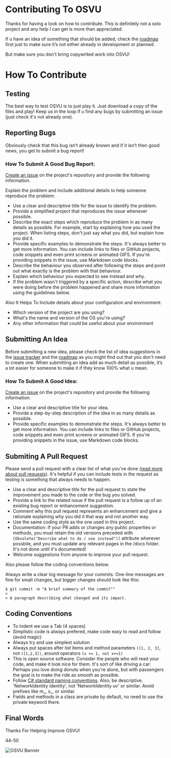# Contributing To OSVU
Thanks for having a look on how to contribute. This is definitely not a solo project and any help I can get is more than appreciated.

If u have an idea of something that should be added, check the [roadmap](https://app.gitkraken.com/glo/board/XeTm5ecC6AAPsU5b) first just to make sure it’s not either already in development or planned.

But make sure you don't bring copywrited work into OSVU!

# How To Contribute
## Testing
The best way to test OSVU is to just play it. Just download a copy of the files and play! Keep us in the loop if u find any bugs by submitting an issue (just check it's not already one).

## Reporting Bugs
Obviously check that this bug isn’t already known and if it isn’t then good news, you get to submit a bug report!

### How To Submit A Good Bug Report:

[Create an issue](https://github.com/4A-50/OSVU/issues/new?template=bug_report.md) on the project's repository and provide the following information.

Explain the problem and include additional details to help someone reproduce the problem:
- Use a clear and descriptive title for the issue to identify the problem.
- Provide a simplified project that reproduces the issue whenever possible.
- Describe the exact steps which reproduce the problem in as many details as possible. For example, start by explaining how you used the project. When listing steps, don't just say what you did, but explain how you did it.
- Provide specific examples to demonstrate the steps. It's always better to get more information. You can include links to files or GitHub projects, code snippets and even print screens or animated GIFS. If you're providing snippets in the issue, use Markdown code blocks.
- Describe the behaviour you observed after following the steps and point out what exactly is the problem with that behaviour.
- Explain which behaviour you expected to see instead and why.
 -  If the problem wasn't triggered by a specific action, describe what you were doing before the problem happened and share more information using the guidelines below.

Also It Helps To Include details about your configuration and environment:
- Which version of the project are you using?
- What's the name and version of the OS you're using?
- Any other information that could be useful about your environment

## Submitting An Idea
Before submitting a new idea, please check the list of idea suggestions in the [issue tracker](https://github.com/4A-50/OSVU/issues) and the [roadmap](https://app.gitkraken.com/glo/board/XeTm5ecC6AAPsU5b) as you might find out that you don't need to create one. When submitting an idea add as much detail as possible, it’s a lot easier for someone to make it if they know 100% what u mean.

### How To Submit A Good Idea:

[Create an issue](https://github.com/4A-50/OSVU/issues/new?template=feature_request.md) on the project's repository and provide the following information:
- Use a clear and descriptive title for your idea.
- Provide a step-by-step description of the idea in as many details as possible.
- Provide specific examples to demonstrate the steps. It's always better to get more information. You can include links to files or GitHub projects, code snippets and even print screens or animated GIFS. If you're providing snippets in the issue, use Markdown code blocks.

## Submiting A Pull Request

Please send a pull request with a clear list of what you've done ([read more about pull requests](https://help.github.com/en/github/collaborating-with-issues-and-pull-requests/about-pull-requests)). It's helpful if you can include tests in the request as testing is something that always needs to happen.

- Use a clear and descriptive title for the pull request to state the improvement you made to the code or the bug you solved. 
- Provide a link to the related issue if the pull request is a follow up of an existing bug report or enhancement suggestion. 
- Comment why this pull request represents an enhancement and give a rationale explaining why you did it that way and not another way.
- Use the same coding style as the one used in this project.
- Documentation: If your PR adds or changes any public properties or methods, you must retain the old versions preceded with `[Obsolete("Describe what to do / use instead")]` attribute wherever possbile, and you must update any relevant pages in the /docs folder. It's not done until it's documented!
- Welcome suggestions from anyone to improve your pull request.

Also please follow the coding conventions below.

Always write a clear log message for your commits. One-line messages are fine for small changes, but bigger changes should look like this:
```
$ git commit -m "A brief summary of the commit""
> 
> A paragraph describing what changed and its impact.
```

## Coding Conventions
- To indent we use a Tab (4 spaces)
- Simplistic code is always prefered, make code easy to read and follow (avoid magic)
- Always try and use simplest solution
- Always put spaces after list items and method parameters `([1, 2, 3]`, not `([1,2,3])`, around operators `(x += 1, not x+=1)`
- This is open source software. Consider the people who will read your code, and make it look nice for them. It's sort of like driving a car: Perhaps you love doing donuts when you're alone, but with passengers the goal is to make the ride as smooth as possible.
- Follow [C# standard naming conventions](https://github.com/ktaranov/naming-convention/blob/master/C%23%20Coding%20Standards%20and%20Naming%20Conventions.md). Also, be descriptive. 'NetworkIdentity identity', not 'NetworkIdentity uv' or similar. Avoid prefixes like m_, s_, or similar.
- Fields and methods in a class are private by default, no need to use the private keyword there.

## Final Words
Thanks For Helping Improve OSVU!

4A-50

![OSVU Banner](https://imgur.com/jSxu49k.png "OSVU")
